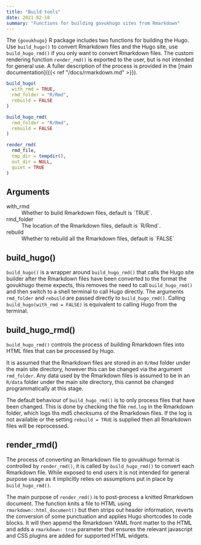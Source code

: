```yaml
---
title: "Build tools"
date: 2021-02-18
summary: "Functions for building govukhugo sites from Rmarkdown"
---
```


The `{govukhugo}` R package includes two functions for building the Hugo. Use `build_hugo()` to convert Rmarkdown files and the Hugo site, use `build_hugo_rmd()` if you only want to convert Rmarkdown files. The custom rendering function `render_rmd()` is exported to the user, but is not intended for general use. A fuller description of the process is provided in the [main documentation]({{< ref "/docs/rmarkdown.md" >}}).

```r
build_hugo(
  with_rmd = TRUE, 
  rmd_folder = "R/Rmd", 
  rebuild = FALSE
)

build_hugo_rmd(
  rmd_folder = "R/Rmd",
  rebuild = FALSE
)

render_rmd(
  rmd_file, 
  tmp_dir = tempdir(), 
  out_dir = NULL,
  quiet = TRUE
)
```

## Arguments
<dl class="govuk-summary-list govuk-summary-list--no-border">
  <div class="govuk-summary-list__row">
    <dt class="govuk-summary-list__key">
      with_rmd
    </dt>
    <dd class="govuk-summary-list__value">
      Whether to build Rmarkdown files, default is `TRUE`.
    </dd>
  </div>
  <div class="govuk-summary-list__row">
    <dt class="govuk-summary-list__key">
      rmd_folder
    </dt>
    <dd class="govuk-summary-list__value">
      The location of the Rmarkdown files, default is `R/Rmd`.
    </dd>
  </div>
  <div class="govuk-summary-list__row">
    <dt class="govuk-summary-list__key">
      rebuild
    </dt>
    <dd class="govuk-summary-list__value">
      Whether to rebuild all the Rmarkdown files, default is `FALSE`
    </dd>
  </div>
</dl>

## build_hugo()
`build_hugo()` is a wrapper around `build_hugo_rmd()` that calls the Hugo site builder after the Rmarkdown files have been converted to the format the govukhugo theme expects, this removes the need to call `build_hugo_rmd()` and then switch to a shell terminal to call Hugo directly. The arguments `rmd_folder` and `rebuild` are passed directly to `build_hugo_rmd()`. Calling `build_hugo(with_rmd = FALSE)` is equivalent to calling Hugo from the terminal.

## build_hugo_rmd()
`build_hugo_rmd()` controls the process of building Rmarkdown files into HTML files that can be processed by Hugo.

It is assumed that the Rmarkdown files are stored in an `R/Rmd` folder under the main site directory, however this can be changed via the argument `rmd_folder`. Any data used by the Rmarkdown files is assumed to be in an `R/data` folder under the main site directory, this cannot be changed programmatically at this stage.

The default behaviour of `build_hugo_rmd()` is to only process files that have been changed. This is done by checking the file `rmd.log` in the Rmarkdown folder, which logs ths md5 checksums of the Rmarkdown files. If the log is not available or the setting `rebuild = TRUE` is supplied then all Rmarkdown files will be reprocessed.

## render_rmd()
The process of converting an Rmarkdown file to govukhugo format is controlled by `render_rmd()`, it is called by `build_hugo_rmd()` to convert each Rmarkdown file. While exposed to end users it is not intended for general purpose usage as it implicitly relies on assumptions put in place by `build_hugo_rmd()`.

The main purpose of `render_rmd()` is to post-process a knitted Rmarkdown document. The function knits a file to HTML using `rmarkdown::html_document()` but then strips out header information, reverts the conversion of some punctuation and applies Hugo shortcodes to code blocks. It will then append the Rmarkdown YAML front matter to the HTML and adds a `rmarkdown: true` parameter that ensures the relevant javascript and CSS plugins are added for supported HTML widgets.